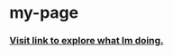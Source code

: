 # my-page

<h3><a href="https://andreshf.github.io/my-page/">Visit link to explore what Im doing.</a></h3>
